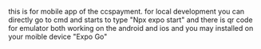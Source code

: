 this is for mobile app of the ccspayment. for local development you can directly go to cmd and starts to type "Npx expo start" and there is qr code for emulator both working on the android and ios and you may installed on your moible device "Expo Go"
